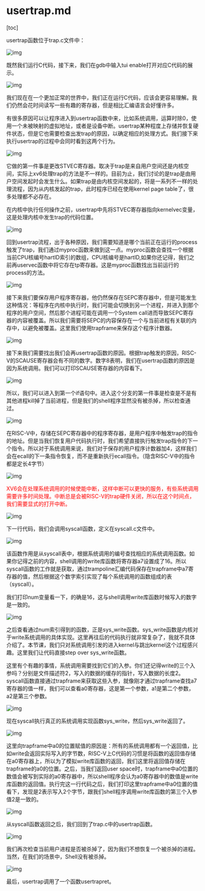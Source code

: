 # usertrap.md

[toc]

usertrap函数位于trap.c文件中：

![img](.assets/image%20(340).png)

既然我们运行C代码，接下来，我们在gdb中输入tui enable打开对应C代码的展示。

![img](.assets/image%20(310).png)

我们现在在一个更加正常的世界中，我们正在运行C代码，应该会更容易理解。我们仍然会花时间读写一些有趣的寄存器，但是相比汇编语言会好懂许多。

有很多原因可以让程序进入到usertrap函数中来，比如系统调用，运算时除0，使用一个未被映射的虚拟地址，或者是设备中断。usertrap某种程度上存储并恢复硬件状态，但是它也需要检查出发trap的原因，以确定相应的处理方式。我们接下来执行usertrap的过程中会同时看到这两个行为。

![img](.assets/image%20(292).png)

它做的第一件事是更改STVEC寄存器。取决于trap是来自用户空间还是内核空间，实际上xv6处理trap的方法是不一样的。目前为止，我们讨论的是trap是由用户空间发起时会发生什么。如果trap是由内核空间发起的，将是一系列不一样的处理流程，因为从内核发起的trap，此时程序已经在使用kernel page table了，很多处理都不必存在。

在内核中执行任何操作之前，usertrap中先将STVEC寄存器指向kernelvec变量，这是处理内核中发生trap的代码位置。

![img](.assets/image%20(261).png)

回到usertrap流程，出于各种原因，我们需要知道是哪个当前正在运行的process触发了trap，我们通过myproc函数来做到这一点。myproc函数会查找一个根据当前CPU核编号hartID索引的数组，CPU核编号是hartID,如果你还记得，我们之前再uservec函数中将它存在tp寄存器。这是myproc函数找出当前运行的process的方法。

![img](.assets/image%20(229).png)

接下来我们要保存用户程序寄存器，他仍然保存在SEPC寄存器中，但是可能发生这种情况：等程序在内核中执行时，我们可能会切换到另一个进程，并进入到那个程序的用户空间，然后那个进程可能在调用一个System call进而导致SEPC寄存器的内容被覆盖。所以我们需要将SEPC的内容保存在一个与当前进程有关联的内存中，以避免被覆盖。这里我们使用trapframe来保存这个程序计数器。

![img](.assets/image%20(233).png)

接下来我们需要找出我们会再usertrap函数的原因。根据trap触发的原因，RISC-V的SCAUSE寄存器会有不同的数字。数字8表明，我们在usertrap函数的原因是因为系统调用。我们可以打印SCAUSE寄存器的内容看下。

![img](.assets/image%20(220).png)

所以，我们可以进入到第一个if语句中。进入这个分支的第一件事是检查是不是有其他进程kill掉了当前进程，但是我们的shell程序显然没有被杀掉，所以检查通过。

![img](.assets/image%20(265).png)

在RISC-V中，存储在SEPC寄存器中的程序寄存器，是用户程序中触发trap的指令的地址。但是当我们恢复用户代码执行时，我们希望直接执行触发trap指令的下一个指令。所以对于系统调用来说，我们对于保存的用户程序计数器加4，这样我们会在ecall的下一条指令恢复，而不是重新执行ecall指令。（隐含RISC-V中的指令都是定长4字节）

![img](.assets/image%20(273).png)

<font color=red>XV6会在处理系统调用的时候使能中断，这样中断可以更快的服务，有些系统调用需要许多时间处理。中断总是会被RISC-V的trap硬件关闭，所以在这个时间点，我们需要显式的打开中断。</font>

![img](.assets/image%20(236).png)

下一行代码，我们会调用syscall函数，定义在syscall.c文件中。

![img](.assets/image%20(279).png)

该函数作用是从syscall表中，根据系统调用的编号查找相应的系统调用函数。如果你记得之前的内容，shell调用的write库函数将寄存器a7设置成了16。所以syscall函数的工作就是获取，通过trampoline汇编代码保存在trapframe中a7寄存器的值，然后根据这个数字索引实现了每个系统调用的函数组成的表（syscall）。

我们打印num变量看一下，的确是16，这与shell调用write库函数时候写入的数字是一致的。

![img](.assets/image%20(239).png)

之后查看通过num索引得到的函数，正是sys_write函数。sys_write函数是内核对于write系统调用的具体实现。这里再往后的代码执行就非常复杂了，我就不具体介绍了。本节课，我们只对系统调用引发的进入kernel与跳出kernel这个过程感兴趣。这里我们让代码直接step over sys_write函数。

这里有个有趣的事情，系统调用需要找到它们的入参。你们还记得write的三个入参吗？分别是文件描述符2，写入的数据的缓存的指针，写入数据的长度2。syscall函数直接通过trapframe来获取这些入参，就像刚才通过trapframe查找a7寄存器的值一样，我们可以查看a0寄存器，这是第一个参数，a1是第二个参数，a2是第三个参数。

![img](.assets/image%20(226).png)

现在syscall执行真正的系统调用实现函数sys_write，然后sys_write返回了。

![img](.assets/image%20(266).png)

这里向trapframe中a0的位置赋值的原因是：所有的系统调用都有一个返回值，比如write会返回实际写入的字节数，RISC-V上C代码的习惯是将函数的返回值存储在a0寄存器上，所以为了模拟write库函数的返回，我们这里将返回值存储在trapframe的a0的位置。之后，当我们返回user space时，trapframe中a0位置的数值会被写到实际的a0寄存器中，所以shell程序会认为a0寄存器中的数值是write库函数的返回值。执行完这一行代码之后，我们打印这里trapframe中a0位置的值看下，发现是2表示写入2个字节，跟我们shell程序调用write库函数的第三个入参值2是一致的。

![img](.assets/image%20(218).png)

从syscall函数返回之后，我们回到了trap.c中的usertrap函数。

![img](.assets/image%20(308).png)

我们再次检查当前用户进程是否被杀掉了，因为我们不想恢复一个被杀掉的进程。当然，在我们的场景中，Shell没有被杀掉。

![img](.assets/image%20(235).png)

最后，usertrap调用了一个函数usertrapret。